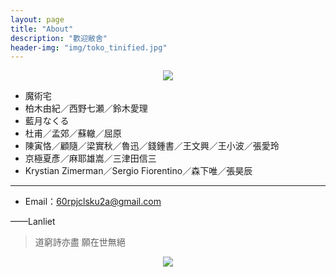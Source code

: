 ```yaml
---
layout: page
title: "About"
description: "歡迎敝舍"
header-img: "img/toko_tinified.jpg"
---
```


<center>
    <p><img src="https://user-images.githubusercontent.com/17661845/190845780-34b44d96-093c-448b-98fa-44fafb8a0544.jpg" align="center"></p>
</center>


* 魔術宅
* 柏木由紀／西野七瀬／鈴木愛理
* 藍月なくる
* 杜甫／孟郊／蘇轍／屈原
* 陳寅恪／顧隨／梁實秋／魯迅／錢鍾書／王文興／王小波／張愛玲
* 京極夏彥／麻耶雄嵩／三津田信三
* Krystian Zimerman／Sergio Fiorentino／森下唯／張昊辰

***


* Email：60rpjclsku2a@gmail.com


——Lanliet


> 道窮詩亦盡 願在世無絕

<center>
    <p><img src="https://user-images.githubusercontent.com/17661845/190845878-dd99d0c9-6ef0-472e-9eea-158f48f1f5ac.png" align="center"></p>
</center>

